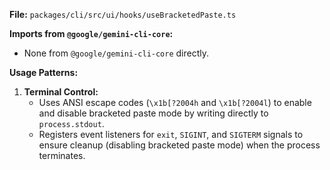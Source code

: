 **File:** `packages/cli/src/ui/hooks/useBracketedPaste.ts`

**Imports from `@google/gemini-cli-core`:**
- None from `@google/gemini-cli-core` directly.

**Usage Patterns:**
1.  **Terminal Control:**
    *   Uses ANSI escape codes (`\x1b[?2004h` and `\x1b[?2004l`) to enable and disable bracketed paste mode by writing directly to `process.stdout`.
    *   Registers event listeners for `exit`, `SIGINT`, and `SIGTERM` signals to ensure cleanup (disabling bracketed paste mode) when the process terminates.
